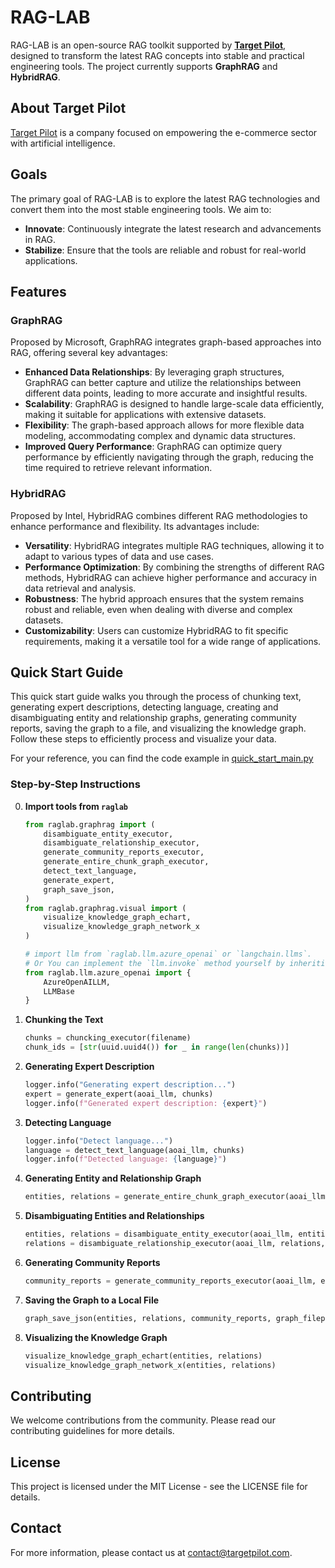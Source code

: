 # RAG-LAB

RAG-LAB is an open-source RAG toolkit supported by [**Target Pilot**](https://www.targetpilot.ai/en), designed to transform the latest RAG concepts into stable and practical engineering tools. The project currently supports **GraphRAG** and **HybridRAG**.

## About Target Pilot

[Target Pilot](https://www.targetpilot.ai/en) is a company focused on empowering the e-commerce sector with artificial intelligence.

## Goals

The primary goal of RAG-LAB is to explore the latest RAG technologies and convert them into the most stable engineering tools. We aim to:

- **Innovate**: Continuously integrate the latest research and advancements in RAG.
- **Stabilize**: Ensure that the tools are reliable and robust for real-world applications.

## Features

### GraphRAG

Proposed by Microsoft, GraphRAG integrates graph-based approaches into RAG, offering several key advantages:

- **Enhanced Data Relationships**: By leveraging graph structures, GraphRAG can better capture and utilize the relationships between different data points, leading to more accurate and insightful results.
- **Scalability**: GraphRAG is designed to handle large-scale data efficiently, making it suitable for applications with extensive datasets.
- **Flexibility**: The graph-based approach allows for more flexible data modeling, accommodating complex and dynamic data structures.
- **Improved Query Performance**: GraphRAG can optimize query performance by efficiently navigating through the graph, reducing the time required to retrieve relevant information.

### HybridRAG

Proposed by Intel, HybridRAG combines different RAG methodologies to enhance performance and flexibility. Its advantages include:

- **Versatility**: HybridRAG integrates multiple RAG techniques, allowing it to adapt to various types of data and use cases.
- **Performance Optimization**: By combining the strengths of different RAG methods, HybridRAG can achieve higher performance and accuracy in data retrieval and analysis.
- **Robustness**: The hybrid approach ensures that the system remains robust and reliable, even when dealing with diverse and complex datasets.
- **Customizability**: Users can customize HybridRAG to fit specific requirements, making it a versatile tool for a wide range of applications.

## Quick Start Guide

This quick start guide walks you through the process of chunking text, generating expert descriptions, detecting language, creating and disambiguating entity and relationship graphs, generating community reports, saving the graph to a file, and visualizing the knowledge graph. Follow these steps to efficiently process and visualize your data.

For your reference, you can find the code example in [quick_start_main.py](./examples/quick_start_main.py)

### Step-by-Step Instructions
0. **Import tools from `raglab`**
    ```python
    from raglab.graphrag import (
        disambiguate_entity_executor, 
        disambiguate_relationship_executor, 
        generate_community_reports_executor, 
        generate_entire_chunk_graph_executor,
        detect_text_language,
        generate_expert,
        graph_save_json,
    )
    from raglab.graphrag.visual import (
        visualize_knowledge_graph_echart,
        visualize_knowledge_graph_network_x
    )

    # import llm from `raglab.llm.azure_openai` or `langchain.llms`.
    # Or You can implement the `llm.invoke` method yourself by inheriting the `LLMBase` class.
    from raglab.llm.azure_openai import {
        AzureOpenAILLM,
        LLMBase
    }
    ```


1. **Chunking the Text**
    ```python
    chunks = chuncking_executor(filename)
    chunk_ids = [str(uuid.uuid4()) for _ in range(len(chunks))]
    ```

2. **Generating Expert Description**
    ```python
    logger.info("Generating expert description...")
    expert = generate_expert(aoai_llm, chunks)
    logger.info(f"Generated expert description: {expert}")
    ```

3. **Detecting Language**
    ```python
    logger.info("Detect language...")
    language = detect_text_language(aoai_llm, chunks)
    logger.info(f"Detected language: {language}")
    ```

4. **Generating Entity and Relationship Graph**
    ```python
    entities, relations = generate_entire_chunk_graph_executor(aoai_llm, chunks, chunk_ids, expert, language, strategy, muti_thread)
    ```

5. **Disambiguating Entities and Relationships**
    ```python
    entities, relations = disambiguate_entity_executor(aoai_llm, entities, relations, expert, language, strategy)
    relations = disambiguate_relationship_executor(aoai_llm, relations, expert, language, strategy)
    ```

6. **Generating Community Reports**
    ```python
    community_reports = generate_community_reports_executor(aoai_llm, entities, relations, expert, language, strategy, 5, muti_thread)
    ```

7. **Saving the Graph to a Local File**
    ```python
    graph_save_json(entities, relations, community_reports, graph_filepath)
    ```

8. **Visualizing the Knowledge Graph**
    ```python
    visualize_knowledge_graph_echart(entities, relations)
    visualize_knowledge_graph_network_x(entities, relations)
    ```

## Contributing

We welcome contributions from the community. Please read our contributing guidelines for more details.

## License

This project is licensed under the MIT License - see the LICENSE file for details.

## Contact

For more information, please contact us at contact@targetpilot.com.

